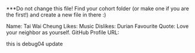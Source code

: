 ***Do not change this file! Find your cohort folder (or make one if you are the first!) and create a new file in there :)

Name: Tai Wai Cheung
Likes: Music
Dislikes: Durian
Favourite Quote: Love your neighbor as yourself.
GitHub Profile URL:

this is debug04 update